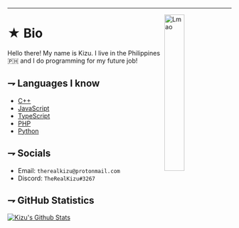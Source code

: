 ---
<!-- Avatar -->
<img align="right" alt="Lmao" width=30% src="https://images-ext-2.discordapp.net/external/bOhAT5QOTfH5APSxkUxGfSB8DdhNpTRlpwfYFAY2GxQ/%3Fsize%3D1024/https/cdn.discordapp.com/avatars/380307921952833537/1a917c38c3ac8b891052a39c064dcb62.png?width=462&height=462">

<!-- Header -->

# ★ Bio
<p align="left">Hello there! My name is Kizu. I live in the Philippines 🇵🇭 and I do programming for my future job!</p>

<!-- Description -->
## ⇁ Languages I know

* [C++](https://github.com/topics/cpp)
* [JavaScript](https://javascript.com)
* [TypeScript](https://www.typescriptlang.org)
* [PHP](https://php.net)
* [Python](https://python.org)

## ⇁ Socials

* Email: `therealkizu@protonmail.com`
* Discord: `TheRealKizu#3267`

## ⇁ GitHub Statistics

[![Kizu's Github Stats](https://github-readme-stats.vercel.app/api?username=therealkizu&show_icons=true&count_private=true&include_all_commits=true&hide_title=true)](https://github.com/anuraghazra/github-readme-stats)

<!--
**TheRealKizu/TheRealKizu** is a ✨ _special_ ✨ repository because its `README.md` (this file) appears on your GitHub profile.

Here are some ideas to get you started:

- 🔭 I’m currently working on ...
- 🌱 I’m currently learning ...
- 👯 I’m looking to collaborate on ...
- 🤔 I’m looking for help with ...
- 💬 Ask me about ...
- 📫 How to reach me: ...
- 😄 Pronouns: ...
- ⚡ Fun fact: ...
-->
